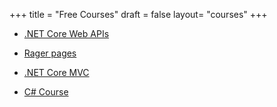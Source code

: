 +++
title = "Free Courses"
draft = false
layout= "courses"
+++

- [.NET Core Web APIs](https://youtu.be/0T8CAdx3sFs?si=FTMAsb1o-SlXwzG7)

- [Rager pages](https://youtu.be/QmoCAjYDYSI?si=HDxifyqRcrhffSIk)

- [.NET Core MVC](https://youtu.be/e2I7EzuCt1g?si=QvDu3SZzMysy4iUx)

- [C# Course](https://youtu.be/fA-zujqZlS0?si=IY0GBkjvxWWvWnKS)
